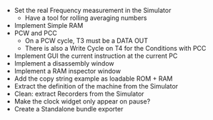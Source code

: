 * Set the real Frequency measurement in the Simulator
    * Have a tool for rolling averaging numbers 
* Implement Simple RAM
* PCW and PCC
    * On a PCW cycle, T3 must be a DATA OUT
    * There is also a Write Cycle on T4 for the Conditions with PCC 
* Implement GUI the current instruction at the current PC
* Implement a disassembly window
* Implement a RAM inspector window
* Add the copy string example as loadable ROM + RAM
* Extract the definition of the machine from the Simulator
* Clean: extract Recorders from the Simulator
* Make the clock widget only appear on pause?
* Create a Standalone bundle exporter

